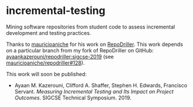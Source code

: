 # incremental-testing

Mining software repositories from student code to assess incremental development and testing practices.

Thanks to [mauricioaniche](https://github.com/mauricioaniche/) for his work on [RepoDriller](https://github.com/mauricioaniche/repodriller).
This work depends on a particular branch from my fork of RepoDriller on GitHub: [ayaankazerouni/repodriller:sigcse-2019](https://github.com/ayaankazerouni/repodriller/tree/sigcse-2019) (see [mauricioaniche/repodriller#128](https://github.com/mauricioaniche/repodriller/issues/128)).

This work will soon be published:
* Ayaan M. Kazerouni, Clifford A. Shaffer, Stephen H. Edwards, Francisco Servant. *Measuring Incremental Testing and Its Impact on Project Outcomes*. SIGCSE Technical Symposium. 2019.
